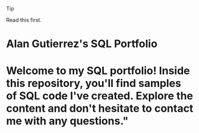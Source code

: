> [!TIP]
> Read this first.

# Alan Gutierrez's SQL Portfolio

# Welcome to my SQL portfolio! Inside this repository, you'll find samples of SQL code I've created. Explore the content and don't hesitate to contact me with any questions."
